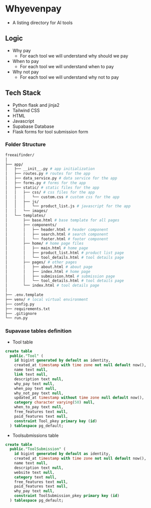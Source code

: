 # Whyevenpay

- A listing directory for AI tools

## Logic

- Why pay 
  - For each tool we will understand why should we pay
- When to pay 
  - For each tool we will understand when to pay
- Why not pay
  - For each tool we will understand why not to pay

## Tech Stack

- Python flask and jinja2
- Tailwind CSS
- HTML
- Javascript
- Supabase Database
- Flask forms for tool submission form


### Folder Structure
```bash
freeaifinder/
│
├── app/
│   ├── __init__.py # app initialization
│   ├── routes.py # routes for the app
│   ├── data_service.py # data service for the app
│   ├── forms.py # forms for the app
│   ├── static/ # static files for the app
│   │   ├── css/ # css files for the app
│   │   │   └── custom.css # custom css for the app
│   │   ├── js/
│   │   │   └── product_list.js # javascript for the app
│   │   └── images/
│   └── templates/
│       ├── base.html # base template for all pages
│       ├── components/
│       │   ├── header.html # header component
│       │   ├── search.html # search component
│       │   └── footer.html # footer component
│       ├── home/ # home page files
│       │   ├── main.html # home page
│       │   ├── product_list.html # product list page
│       │   └── tool_details.html # tool details page
│       ├── pages/ # other pages
│       │   ├── about.html # about page
│       │   ├── index.html # home page
│       │   ├── submission.html # submission page
│       │   └── tool_details.html # tool details page
│       └── index.html # tool details page
│
├── .env.template
├── venv/ # local virtual environment
├── config.py
├── requirements.txt
├── .gitignore
└── run.py
```

### Supavase tables definition

- Tool table

```sql
create table
  public."Tool" (
    id bigint generated by default as identity,
    created_at timestamp with time zone not null default now(),
    name text null,
    link text null,
    description text null,
    why_pay text null,
    when_pay text null,
    why_not_pay text null,
    updated_at timestamp without time zone null default now(),
    category character varying(50) null,
    when_to_pay text null,
    free_features text null,
    paid_features text null,
    constraint Tool_pkey primary key (id)
  ) tablespace pg_default;
```

- Toolsubmissions table

```sql
create table
  public."ToolSubmission" (
    id bigint generated by default as identity,
    created_at timestamp with time zone not null default now(),
    name text null,
    description text null,
    website text null,
    category text null,
    free_features text null,
    paid_features text null,
    why_pay text null,
    constraint ToolSubmission_pkey primary key (id)
  ) tablespace pg_default;
```